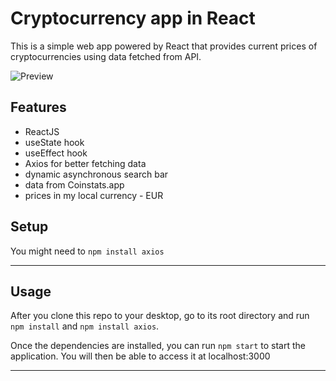 Cryptocurrency app in React
============


This is a simple web app powered by React that provides current prices of cryptocurrencies using data fetched from API.

![Preview](https://i.ibb.co/52BfNSk/crypto.png)

## Features
- ReactJS
- useState hook
- useEffect hook
- Axios for better fetching data
- dynamic asynchronous search bar
- data from Coinstats.app 
- prices in my local currency - EUR

## Setup

You might need to `npm install axios`

---

## Usage
After you clone this repo to your desktop, go to its root directory and run `npm install` and `npm install axios`.

Once the dependencies are installed, you can run  `npm start` to start the application. You will then be able to access it at localhost:3000

---
